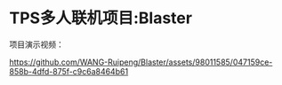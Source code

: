 # TPS多人联机项目:Blaster  
项目演示视频：  



https://github.com/WANG-Ruipeng/Blaster/assets/98011585/047159ce-858b-4dfd-875f-c9c6a8464b61

